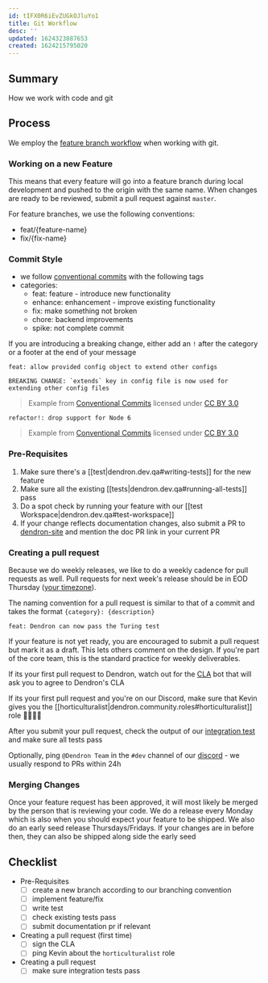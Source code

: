 ```yaml
---
id: tIFX0R6iEvZUGkOJluYo1
title: Git Workflow
desc: ''
updated: 1624323887653
created: 1624215795020
---
```


## Summary

How we work with code and git

## Process

We employ the [feature branch workflow](https://www.atlassian.com/git/tutorials/comparing-workflows/feature-branch-workflow) when working with git. 

### Working on a new Feature
This means that every feature will go into a feature branch during local development and pushed to the origin with the same name. When changes are ready to be reviewed, submit a pull request against `master`. 

For feature branches, we use the following conventions:
- feat/{feature-name}
- fix/{fix-name}

### Commit Style
- we follow [conventional commits](https://www.conventionalcommits.org/en/v1.0.0/) with the following tags
- categories:
  - feat: feature - introduce new functionality
  - enhance: enhancement - improve existing functionality
  - fix: make something not broken
  - chore: backend improvements
  - spike: not complete commit
 
If you are introducing a breaking change, either add an `!` after the category or a footer at the end of your message

```
feat: allow provided config object to extend other configs

BREAKING CHANGE: `extends` key in config file is now used for extending other config files
```
> Example from [Conventional Commits](https://www.conventionalcommits.org/en/v1.0.0/) licensed under [CC BY 3.0](https://creativecommons.org/licenses/by/3.0/)

```
refactor!: drop support for Node 6
```
> Example from [Conventional Commits](https://www.conventionalcommits.org/en/v1.0.0/) licensed under [CC BY 3.0](https://creativecommons.org/licenses/by/3.0/)

### Pre-Requisites

1. Make sure there's a [[test|dendron.dev.qa#writing-tests]] for the new feature
1. Make sure all the existing [[tests|dendron.dev.qa#running-all-tests]] pass 
1. Do a spot check by running your feature with our [[test Workspace|dendron.dev.qa#test-workspace]]
1. If your change reflects documentation changes, also submit a PR to [dendron-site](https://github.com/dendronhq/dendron-site) and mention the doc PR link in your current PR


### Creating a pull request

Because we do weekly releases, we like to do a weekly cadence for pull requests as well. Pull requests for next week's release should be in EOD Thursday ([your timezone](https://www.timeanddate.com/worldclock/converter.html?iso=20210625T115900&p1=tz_aoe&p2=234&p3=64&p4=805&p5=102)).

The naming convention for a pull request is similar to that of a commit and takes the format `{category}: {description}`

```
feat: Dendron can now pass the Turing test
```

If your feature is not yet ready, you are encouraged to submit a pull request but mark it as a draft. This lets others comment on the design. If you're part of the core team, this is the standard practice for weekly deliverables.

If its your first pull request to Dendron, watch out for the [CLA](https://en.wikipedia.org/wiki/Contributor_License_Agreement) bot that will ask you to agree to Dendron's CLA

If its your first pull request and you're on our Discord, make sure that Kevin gives you the [[horticulturalist|dendron.community.roles#horticulturalist]] role  👨‍🌾👩‍🌾

After you submit your pull request, check the output of our [integration test](https://github.com/dendronhq/dendron/actions) and make sure all tests pass

Optionally, ping `@Dendron Team` in the `#dev` channel of our [discord](https://discord.gg/AE3NRw9) - we usually respond to PRs within 24h


### Merging Changes

Once your feature request has been approved, it will most likely be merged by the person that is reviewing your code. We do a release every Monday which is also when you should expect your feature to be shipped. We also do an early seed release Thursdays/Fridays. If your changes are in before then, they can also be shipped along side the early seed

## Checklist

- Pre-Requisites
	- [ ] create a new branch according to our branching convention
	- [ ] implement feature/fix
	- [ ] write test
	- [ ] check existing tests pass
	- [ ] submit documentation pr if relevant
- Creating a pull request (first time)
	- [ ] sign the CLA
	- [ ] ping Kevin about the `horticulturalist` role
- Creating a pull request 
	- [ ] make sure integration tests pass
